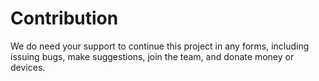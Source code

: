 # Contribution
 
We do need your support to continue this project in any forms, including issuing bugs, make suggestions, join the team, and donate money or devices.
